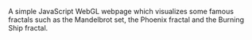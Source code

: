 A simple JavaScript WebGL webpage which visualizes some famous fractals such as the Mandelbrot set, the Phoenix fractal and the Burning Ship fractal.

